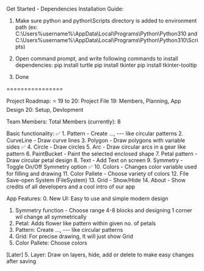 Get Started - Dependencies Installation Guide:
1. Make sure python and python\Scripts directory is added to environment path 
	(ex: C:\Users\%username%\AppData\Local\Programs\Python\Python310
	 and C:\Users\%username%\AppData\Local\Programs\Python\Python310\Scripts)

2. Open command prompt, and write following commands to install dependencies:
	pip install turtle
	pip install tkinter
	pip install tkinter-tooltip

3. Done

================

Project Roadmap:
 ⭐ 19 to 20: Project File
    19: Members, Planning, App Design
    20: Setup, Devlopment

Team Members:
 Total Members (currently): 8

Basic functionality:
✅ 1. Pattern - Create ..., --- like circular patterns
2. CurveLine - Draw curve lines
3. Polygon - Draw polygons with variable sides
✅ 4. Circle - Draw circles
5. Arc - Draw circular arcs in a gear like pattern
6. PaintBucket - Paint the selected enclosed shape
7. Petal pattern - Draw circular petal design
8. Text - Add Text on screen
9. Symmetry - Toggle On/Off Symmetry option
✅ 10. Colors - Changes color variable used for filling and drawing
11. Color Pallete - Choose variety of colors
12. File Save-open System (FileSystem)
13. Grid - Show/Hide
14. About - Show credits of all developers and a cool intro of our app

App Features:
 0. New UI: Easy to use and simple modern design

 1. Symmetry function - Choose range 4-8 blocks and designing 1 corner wil change all symmetrically
 2. Petal: Adds flower like pattern within given no. of petals
 3. Pattern: Create ..., --- like circular patterns
 3. Grid: For precise drawing, It will just show Grid
 4. Color Pallete: Choose colors
 
[Later] 5. Layer: Draw on layers, hide, add or delete to make easy changes after saving
